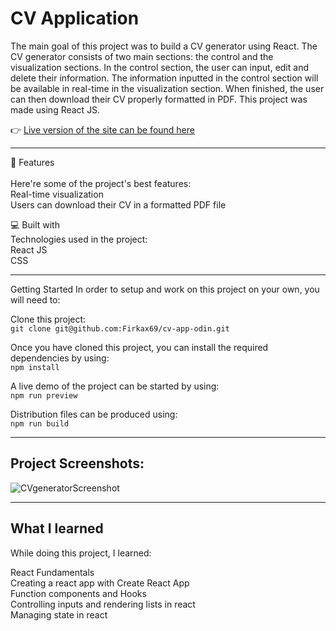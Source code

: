 # CV Application 

The main goal of this project was to build a CV generator using React. The CV generator consists of two main sections: the control and the visualization sections. In the control section, the user can input, edit and delete their information. The information inputted in the control section will be available in real-time in the visualization section. When finished, the user can then download their CV properly formatted in PDF. This project was made using React JS.

👉 [Live version of the site can be found here](https://cv-form-kovalevskyi.netlify.app/)
  
-  -  -  -  -  -  -  -  -  -  -  -  -  -  -  -  -  -  
  
🧐 Features<br/>  
Here're some of the project's best features: <br/>
Real-time visualization<br/>
Users can download their CV in a formatted PDF file<br/>

💻 Built with<br/>
Technologies used in the project: <br/>
React JS <br/>
CSS<br/>

-  -  -  -  -  -  -  -  -  -  -  -  -  -  -  -  -  -

Getting Started
In order to setup and work on this project on your own, you will need to:

Clone this project: <br/>
`git clone git@github.com:Firkax69/cv-app-odin.git`

Once you have cloned this project, you can install the required dependencies by using:<br/>
`npm install`

A live demo of the project can be started by using:<br/>
`npm run preview`

Distribution files can be produced using:<br/>
`npm run build`

-  -  -  

## Project Screenshots:
![CVgeneratorScreenshot](https://github.com/user-attachments/assets/c2be7a78-7a6a-45e6-ab4c-7bb7b0970e6b)

 -  -  -

## What I learned
While doing this project, I learned:

React Fundamentals<br/>
Creating a react app with Create React App<br/>
Function components and Hooks<br/>
Controlling inputs and rendering lists in react<br/>
Managing state in react <br/>

